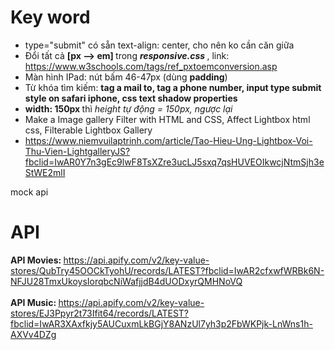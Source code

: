 # Key word

* type="submit" có sẵn text-align: center, cho nên ko cần căn giữa
* Đổi tất cả <b>[px --> em] </b> trong <b><i> responsive.css </i></b>, link: https://www.w3schools.com/tags/ref_pxtoemconversion.asp
* Màn hình IPad: nút bấm 46-47px (dùng <b>padding</b>)
* Từ khóa tìm kiếm: <b>tag a mail to, tag a phone number, input type submit style on safari iphone, css text shadow properties</b>
* <b> width: 150px </b> thì <i>height tự động = 150px, ngược lại</i>
* Make a Image gallery Filter with HTML and CSS, Affect Lightbox html css, Filterable Lightbox Gallery
* https://www.niemvuilaptrinh.com/article/Tao-Hieu-Ung-Lightbox-Voi-Thu-Vien-LightgalleryJS?fbclid=IwAR0Y7n3gEc9lwF8TsXZre3ucLJ5sxq7qsHUVEOIkwcjNtmSjh3eStWE2mlI


mock api
# API 
<b> API Movies: </b> https://api.apify.com/v2/key-value-stores/QubTry45OOCkTyohU/records/LATEST?fbclid=IwAR2cfxwfWRBk6N-NFJU28TmxUkoysIorqbcNiWafjjdB4dUODxyrQMHNoVQ
<br><br> <b> API Music: </b> https://api.apify.com/v2/key-value-stores/EJ3Ppyr2t73Ifit64/records/LATEST?fbclid=IwAR3XAxfkjy5AUCuxmLkBGjY8ANzUl7yh3p2FbWKPjk-LnWns1h-AXVv4DZg
